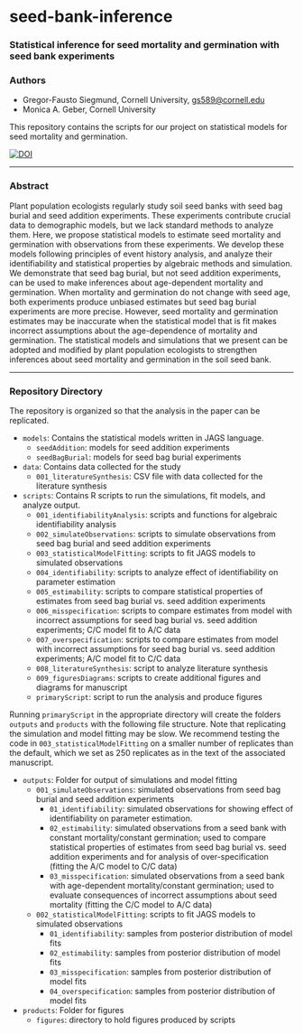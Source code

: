 # seed-bank-inference

### Statistical inference for seed mortality and germination with seed bank experiments

### Authors

  - Gregor-Fausto Siegmund, Cornell University, <gs589@cornell.edu>
  - Monica A. Geber, Cornell University

  This repository contains the scripts for our project on statistical models for seed mortality and germination.

  [![DOI](https://zenodo.org/badge/436662955.svg)](https://zenodo.org/badge/latestdoi/436662955)

-----

### Abstract

Plant population ecologists regularly study soil seed banks with seed bag burial and seed addition experiments. These experiments contribute crucial data to demographic models, but we lack standard methods to analyze them. Here, we propose statistical models to estimate seed mortality and germination with observations from these experiments. We develop these models following principles of event history analysis, and analyze their identifiability and statistical properties by algebraic methods and simulation. We demonstrate that seed bag burial, but not seed addition experiments, can be used to make inferences about age-dependent mortality and germination. When mortality and germination do not change with seed age, both experiments produce unbiased estimates but seed bag burial experiments are more precise. However, seed mortality and germination estimates may be inaccurate when the statistical model that is fit makes incorrect assumptions about the age-dependence of mortality and germination. The statistical models and simulations that we present can be adopted and modified by plant population ecologists to strengthen inferences about seed mortality and germination in the soil seed bank.

-----

### Repository Directory

The repository is organized so that the analysis in the paper can be replicated.

- `models`: Contains the statistical models written in JAGS language.
    + `seedAddition`: models for seed addition experiments
    + `seedBagBurial`: models for seed bag burial experiments
- `data`: Contains data collected for the study
    + `001_literatureSynthesis`: CSV file with data collected for the literature synthesis
- `scripts`: Contains R scripts to run the simulations, fit models, and analyze output.
    + `001_identifiabilityAnalysis`: scripts and functions for algebraic identifiability analysis
    + `002_simulateObservations`: scripts to simulate observations from seed bag burial and seed addition experiments
    + `003_statisticalModelFitting`: scripts to fit JAGS models to simulated observations
    + `004_identifiability`: scripts to analyze effect of identifiability on parameter estimation
    + `005_estimability`: scripts to compare statistical properties of estimates from seed bag burial vs. seed addition experiments
    + `006_misspecification`: scripts to compare estimates from model with incorrect assumptions for seed bag burial vs. seed addition experiments; C/C model fit to A/C data
    + `007_overspecification`: scripts to compare estimates from model with incorrect assumptions for seed bag burial vs. seed addition experiments; A/C model fit to C/C data
    + `008_literatureSynthesis`: script to analyze literature synthesis
    + `009_figuresDiagrams`: scripts to create additional figures and diagrams for manuscript
    + `primaryScript`: script to run the analysis and produce figures

Running `primaryScript` in the appropriate directory will create the folders `outputs` and `products` with the following file structure. Note that replicating the simulation and model fitting may be slow. We recommend testing the code in `003_statisticalModelFitting` on a smaller number of replicates than the default, which we set as 250 replicates as in the text of the associated manuscript.

- `outputs`: Folder for output of simulations and model fitting
    + `001_simulateObservations`: simulated observations from seed bag burial  and seed addition experiments
        * `01_identifiability`: simulated observations for showing effect of identifiability on parameter estimation.         
        * `02_estimability`: simulated observations from a seed bank with constant mortality/constant germination; used to compare statistical properties of estimates from seed bag burial vs. seed addition experiments and for analysis of over-specification (fitting the A/C model to C/C data)
        * `03_misspecification`: simulated observations from a seed bank with age-dependent mortality/constant germination; used to evaluate consequences of incorrect assumptions about seed mortality (fitting the C/C model to A/C data)
    + `002_statisticalModelFitting`: scripts to fit JAGS models to simulated observations
        * `01_identifiability`: samples from posterior distribution of model fits         
        * `02_estimability`: samples from posterior distribution of model fits
        * `03_misspecification`: samples from posterior distribution of model fits
        * `04_overspecification`: samples from posterior distribution of model fits
- `products`: Folder for figures
    + `figures`: directory to hold figures produced by scripts      

